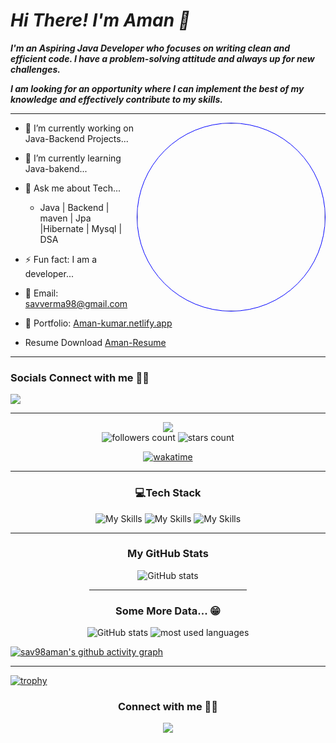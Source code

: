 
<h1 align="left"> <i>Hi There! I'm Aman 👋 </i></h1>

***I'm an Aspiring Java Developer who focuses on writing clean and efficient code. I have a problem-solving attitude and always up for new challenges.***

***I am looking for an opportunity where I can implement the best of my knowledge and effectively contribute to my skills.***
<div align="left"></div>
<hr>

<img style="border:1px solid blue; border-radius:50%" align="right" width="300px"  src="https://irfantariq.com/images/banner.gif">

*   🔭 I’m currently working on Java-Backend Projects...
*   🌱 I’m currently learning Java-bakend...
*   💬 Ask me about Tech...
      * Java | Backend | maven | Jpa |Hibernate | Mysql | DSA
*   ⚡ Fun fact: I am a developer...
*   📧 Email: savverma98@gmail.com<br>

* 💼 Portfolio: [Aman-kumar.netlify.app](https://amanprotfolio.netlify.app)
*    Resume Download [Aman-Resume](https://drive.google.com/drive/u/1/folders/10KrSVjzAKxr-nPzgHYX6LORRC1QoYfdq)

<hr>
<div align="left">
<h3>Socials Connect with me 🙋🏻</h3>
<a href="https://www.linkedin.com/in/aman-kumar-201b3016b" target="_blank" >
  <img src="https://skillicons.dev/icons?i=linkedin"></a>
</div>
<hr/>
<div align="center">
<img src="https://komarev.com/ghpvc/?username=sav98aman&style=for-the-badge"/>
</div>

<div align="center">
<img alt="followers count" src="https://custom-icon-badges.herokuapp.com/github/followers/sav98aman?style=for-the-badge&logo=person-add&label=Followers&logoColor=white"/>

<img alt="stars count" src="https://custom-icon-badges.herokuapp.com/badge/dynamic/json?logo=star&label=Stars&style=for-the-badge&query=%24.stars&url=https://api.github-star-counter.workers.dev/user/sav98aman"/>
</div>

<div align="center">

[![wakatime](https://wakatime.com/badge/user/2f9ffa8b-e9ed-496b-8b32-27e31824a5b0.svg)](https://wakatime.com/@2f9ffa8b-e9ed-496b-8b32-27e31824a5b0)
</div>
<hr>
<div align="center">
<h3>💻Tech Stack</h3>
  <img aling="left" src="https://skillicons.dev/icons?i=java,maven,hibernate,spring,mysql,idea,aws"alt="My Skills"/>
  <img aling="left" src="https://skillicons.dev/icons?i=html,css,js,visualstudio,netlify,webpack"alt="My Skills"/>
  <img aling="left" src="https://skillicons.dev/icons?i=matlab,md,github"alt="My Skills"/>
  <hr>
  <h3>My GitHub Stats</h3>
  <img src="https://github-readme-stats.vercel.app/api?username=sav98aman&show_icons=true&&coountprivate=true&theme=react&hide_title=true" alt="GitHub stats"/>
  <hr width="50%"/>
   <h3>Some More Data... 😁</h3>
  <img src="https://github-readme-streak-stats.herokuapp.com/?user=sav98aman&theme=dark" alt="GitHub stats"/>
  <img alt="most used languages" src="https://github-readme-stats.vercel.app/api/top-langs/?username=sav98aman&layout=compact&langs_count=8&theme=react" />
</div>

[![sav98aman's github activity graph](https://activity-graph.herokuapp.com/graph?username=sav98aman&theme=dracula)](https://github.com/ashutosh00710/github-readme-activity-graph)

<hr>

[![trophy](https://github-profile-trophy.vercel.app/?username=sav98aman&theme=onedark)](https://github.com/ryo-ma/github-profile-trophy)

<div align="center">
<h3>Connect with me 🙋🏻</h3>
<a href="https://www.linkedin.com/in/aman-kumar-201b3016b" target="_blank">
  <img src="https://skillicons.dev/icons?i=linkedin">
</a>
</div>
